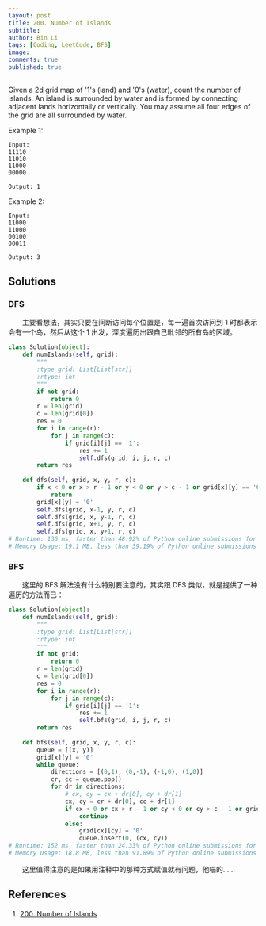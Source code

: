 ```yaml
---
layout: post
title: 200. Number of Islands
subtitle:
author: Bin Li
tags: [Coding, LeetCode, BFS]
image: 
comments: true
published: true
---
```


Given a 2d grid map of '1's (land) and '0's (water), count the number of islands. An island is surrounded by water and is formed by connecting adjacent lands horizontally or vertically. You may assume all four edges of the grid are all surrounded by water.

Example 1:
```
Input:
11110
11010
11000
00000

Output: 1
```
Example 2:
```
Input:
11000
11000
00100
00011

Output: 3
```
## Solutions
### DFS
　　主要看想法，其实只要在间断访问每个位置是，每一遍首次访问到 1 时都表示会有一个岛，然后从这个 1 出发，深度遍历出跟自己毗邻的所有岛的区域。


```python
class Solution(object):
    def numIslands(self, grid):
        """
        :type grid: List[List[str]]
        :rtype: int
        """
        if not grid:
            return 0
        r = len(grid)
        c = len(grid[0])
        res = 0
        for i in range(r):
            for j in range(c):
                if grid[i][j] == '1':
                    res += 1
                    self.dfs(grid, i, j, r, c)
        return res
    
    def dfs(self, grid, x, y, r, c):
        if x < 0 or x > r - 1 or y < 0 or y > c - 1 or grid[x][y] == '0':
            return
        grid[x][y] = '0'
        self.dfs(grid, x-1, y, r, c)
        self.dfs(grid, x, y-1, r, c)
        self.dfs(grid, x+1, y, r, c)
        self.dfs(grid, x, y+1, r, c)
# Runtime: 136 ms, faster than 48.92% of Python online submissions for Number of Islands.
# Memory Usage: 19.1 MB, less than 39.19% of Python online submissions for Number of Islands.
```

### BFS
　　这里的 BFS 解法没有什么特别要注意的，其实跟 DFS 类似，就是提供了一种遍历的方法而已：

```python
class Solution(object):
    def numIslands(self, grid):
        """
        :type grid: List[List[str]]
        :rtype: int
        """
        if not grid:
            return 0
        r = len(grid)
        c = len(grid[0])
        res = 0
        for i in range(r):
            for j in range(c):
                if grid[i][j] == '1':
                    res += 1
                    self.bfs(grid, i, j, r, c)
        return res
    
    def bfs(self, grid, x, y, r, c):
        queue = [(x, y)]
        grid[x][y] = '0'
        while queue:
            directions = [(0,1), (0,-1), (-1,0), (1,0)]
            cr, cc = queue.pop()
            for dr in directions:
                # cx, cy = cx + dr[0], cy + dr[1]
                cx, cy = cr + dr[0], cc + dr[1]
                if cx < 0 or cx > r - 1 or cy < 0 or cy > c - 1 or grid[cx][cy] == '0':
                    continue
                else:
                    grid[cx][cy] = '0'
                    queue.insert(0, (cx, cy))
# Runtime: 152 ms, faster than 24.33% of Python online submissions for Number of Islands.
# Memory Usage: 18.8 MB, less than 91.89% of Python online submissions for Number of Islands.
```

　　这里值得注意的是如果用注释中的那种方式赋值就有问题，他喵的……
## References
1. [200. Number of Islands](https://leetcode.com/problems/number-of-islands/)